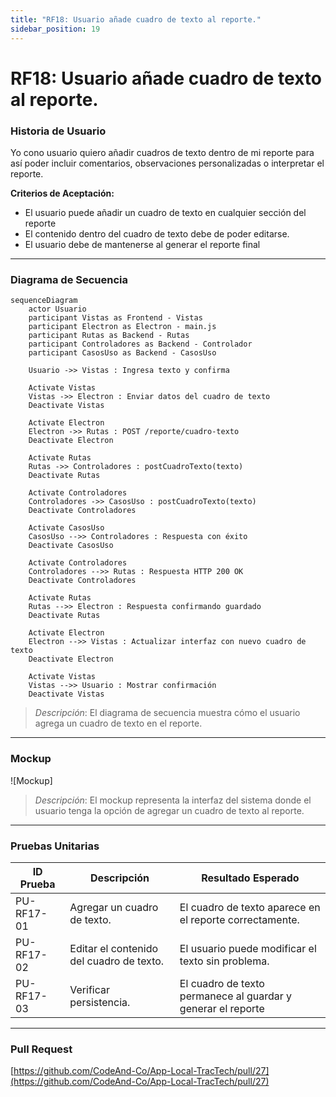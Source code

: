 ```yaml
---
title: "RF18: Usuario añade cuadro de texto al reporte."  
sidebar_position: 19
---
```


# RF18: Usuario añade cuadro de texto al reporte.

### Historia de Usuario

Yo cono usuario quiero añadir cuadros de texto dentro de mi reporte para así poder incluir comentarios, observaciones personalizadas o interpretar el reporte.

  **Criterios de Aceptación:**
  - El usuario puede añadir un cuadro de texto en cualquier sección del reporte
  - El contenido dentro del cuadro de texto debe de poder editarse.
  - El usuario debe de mantenerse al generar el reporte final

---

### Diagrama de Secuencia

```mermaid
sequenceDiagram
    actor Usuario
    participant Vistas as Frontend - Vistas
    participant Electron as Electron - main.js
    participant Rutas as Backend - Rutas
    participant Controladores as Backend - Controlador
    participant CasosUso as Backend - CasosUso

    Usuario ->> Vistas : Ingresa texto y confirma

    Activate Vistas
    Vistas ->> Electron : Enviar datos del cuadro de texto
    Deactivate Vistas

    Activate Electron
    Electron ->> Rutas : POST /reporte/cuadro-texto
    Deactivate Electron

    Activate Rutas
    Rutas ->> Controladores : postCuadroTexto(texto)
    Deactivate Rutas

    Activate Controladores
    Controladores ->> CasosUso : postCuadroTexto(texto)
    Deactivate Controladores

    Activate CasosUso
    CasosUso -->> Controladores : Respuesta con éxito
    Deactivate CasosUso

    Activate Controladores
    Controladores -->> Rutas : Respuesta HTTP 200 OK
    Deactivate Controladores

    Activate Rutas
    Rutas -->> Electron : Respuesta confirmando guardado
    Deactivate Rutas

    Activate Electron
    Electron -->> Vistas : Actualizar interfaz con nuevo cuadro de texto
    Deactivate Electron

    Activate Vistas
    Vistas -->> Usuario : Mostrar confirmación
    Deactivate Vistas
```

> *Descripción*: El diagrama de secuencia muestra cómo el usuario agrega un cuadro de texto en el reporte.

---

### Mockup

![Mockup]

> *Descripción*: El mockup representa la interfaz del sistema donde el usuario tenga la opción de agregar un cuadro de texto al reporte.

---

### Pruebas Unitarias 
| ID Prueba | Descripción | Resultado Esperado |
|-----------|-------------|--------------------|
|PU-RF17-01|Agregar un cuadro de texto.|El cuadro de texto aparece en el reporte correctamente.|
|PU-RF17-02|Editar el contenido del cuadro de texto.|El usuario puede modificar el texto sin problema.|
|PU-RF17-03|Verificar persistencia.|El cuadro de texto permanece al guardar y generar el reporte|

---

### Pull Request
[https://github.com/CodeAnd-Co/App-Local-TracTech/pull/27](https://github.com/CodeAnd-Co/App-Local-TracTech/pull/27)
